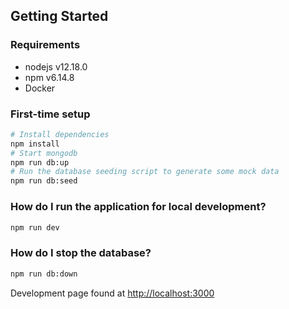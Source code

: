 ## Getting Started

### Requirements
* nodejs v12.18.0
* npm v6.14.8
* Docker

### First-time setup
```bash
# Install dependencies
npm install
# Start mongodb
npm run db:up
# Run the database seeding script to generate some mock data
npm run db:seed
```

### How do I run the application for local development?
```bash
npm run dev
```

### How do I stop the database?
```bash
npm run db:down
```

Development page found at [http://localhost:3000](http://localhost:3000)
